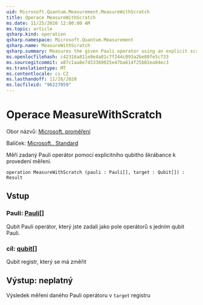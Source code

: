 ```yaml
---
uid: Microsoft.Quantum.Measurement.MeasureWithScratch
title: Operace MeasureWithScratch
ms.date: 11/25/2020 12:00:00 AM
ms.topic: article
qsharp.kind: operation
qsharp.namespace: Microsoft.Quantum.Measurement
qsharp.name: MeasureWithScratch
qsharp.summary: Measures the given Pauli operator using an explicit scratch qubit to perform the measurement.
ms.openlocfilehash: c42316a811e0e4a81c7f244c093a2be88fe5c733
ms.sourcegitcommit: a87c1aa8e7453360025e47ba614f25b02ea84ec3
ms.translationtype: MT
ms.contentlocale: cs-CZ
ms.lasthandoff: 11/26/2020
ms.locfileid: "96227059"
---
```

# <a name="measurewithscratch-operation"></a>Operace MeasureWithScratch

Obor názvů: [Microsoft. proměření](xref:Microsoft.Quantum.Measurement)

Balíček: [Microsoft.. Standard](https://nuget.org/packages/Microsoft.Quantum.Standard)


Měří zadaný Pauli operátor pomocí explicitního qubitho škrábance k provedení měření.

```qsharp
operation MeasureWithScratch (pauli : Pauli[], target : Qubit[]) : Result
```


## <a name="input"></a>Vstup

### <a name="pauli--pauli"></a>Pauli: [Pauli](xref:microsoft.quantum.lang-ref.pauli)[]

Qubit Pauli operátor, který jste zadali jako pole operátorů s jedním qubit Pauli.


### <a name="target--qubit"></a>cíl: [qubit](xref:microsoft.quantum.lang-ref.qubit)[]

Qubit registr, který se má změřit



## <a name="output--__invalidresult__"></a>Výstup: __neplatný <Result>__

Výsledek měření daného Pauli operátoru v `target` registru